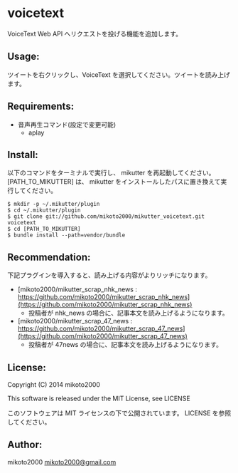 voicetext
=========

VoiceText Web API へリクエストを投げる機能を追加します。

Usage:
------

ツイートを右クリックし、VoiceText を選択してください。ツイートを読み上げます。

Requirements:
-------------

- 音声再生コマンド(設定で変更可能)
    - aplay

Install:
--------

以下のコマンドをターミナルで実行し、 mikutter を再起動してください。
[PATH_TO_MIKUTTER] は、 mikutter をインストールしたパスに置き換えて実行してください。

~~~ { .sh }
$ mkdir -p ~/.mikutter/plugin
$ cd ~/.mikutter/plugin
$ git clone git://github.com/mikoto2000/mikutter_voicetext.git voicetext
$ cd [PATH_TO_MIKUTTER]
$ bundle install --path=vendor/bundle
~~~

Recommendation:
---------------

下記プラグインを導入すると、読み上げる内容がよりリッチになります。

- [mikoto2000/mikutter_scrap_nhk_news : https://github.com/mikoto2000/mikutter_scrap_nhk_news](https://github.com/mikoto2000/mikutter_scrap_nhk_news)
    - 投稿者が nhk_news の場合に、記事本文を読み上げるようになります。
- [mikoto2000/mikutter_scrap_47_news : https://github.com/mikoto2000/mikutter_scrap_47_news](https://github.com/mikoto2000/mikutter_scrap_47_news)
    - 投稿者が 47news の場合に、記事本文を読み上げるようになります。

License:
--------

Copyright (C) 2014 mikoto2000

This software is released under the MIT License, see LICENSE

このソフトウェアは MIT ライセンスの下で公開されています。 LICENSE を参照してください。

Author:
-------

mikoto2000 <mikoto2000@gmail.com>

